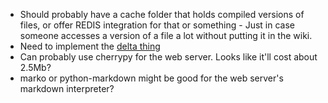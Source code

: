 - Should probably have a cache folder that holds compiled versions of files, or offer REDIS integration for that or something - Just in case someone accesses a version of a file a lot without putting it in the wiki.
- Need to implement the [delta thing](https://detools.readthedocs.io/en/latest/)
- Can probably use cherrypy for the web server. Looks like it'll cost about 2.5Mb?
- marko or python-markdown might be good for the web server's markdown interpreter?
